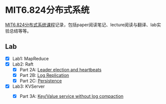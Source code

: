# MIT6.824分布式系统   
[MIT6.824分布式系统课程](https://pdos.csail.mit.edu/6.824/)记录，包括paper阅读笔记、lecture阅读与翻译、lab实验总结等等。

## Lab  
- [x] Lab1: MapReduce
- [x] Lab2: Raft    
    - [x] Part 2A: [Leader election and heartbeats](lab/lab2:%20Raft/Part%202A/readme.md)
    - [x] Part 2B: [Log Replication](lab/lab2:%20Raft/Part%202B/readme.md)
    - [x] Part 2C: [Persistence](lab/lab2:%20Raft/Part%202C/readme.md)      
- [x] Lab3: KVServer        
    - [x] Part 3A: [Key/Value service without log compaction](lab/lab3:%20KVServer/Part3%20A/readme.md)     
    
